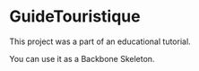 # GuideTouristique

This project was a part of an educational tutorial.

You can use it as a Backbone Skeleton.
